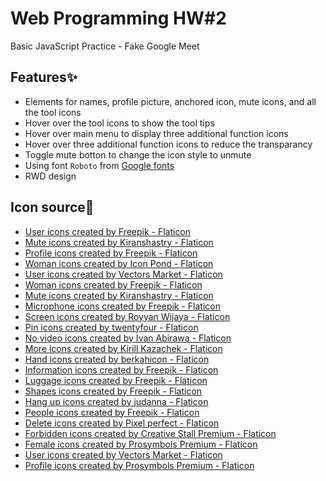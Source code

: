 # Web Programming HW#2

Basic JavaScript Practice - Fake Google Meet

## Features✨

-   Elements for names, profile picture, anchored icon, mute icons, and all the tool icons
-   Hover over the tool icons to show the tool tips
-   Hover over main menu to display three additional function icons
-   Hover over three additional function icons to reduce the transparancy
-   Toggle mute botton to change the icon style to unmute
-   Using font `Roboto` from [Google fonts](https://fonts.google.com/specimen/Roboto)
-   RWD design

## Icon source🔗

-   <a href="https://www.flaticon.com/free-icons/user" title="user icons">User icons created by Freepik - Flaticon</a>
-   <a href="https://www.flaticon.com/free-icons/mute" title="mute icons">Mute icons created by Kiranshastry - Flaticon</a>
-   <a href="https://www.flaticon.com/free-icons/profile" title="profile icons">Profile icons created by Freepik - Flaticon</a>
-   <a href="https://www.flaticon.com/free-icons/woman" title="woman icons">Woman icons created by Icon Pond - Flaticon</a>
-   <a href="https://www.flaticon.com/free-icons/user" title="user icons">User icons created by Vectors Market - Flaticon</a>
-   <a href="https://www.flaticon.com/free-icons/woman" title="woman icons">Woman icons created by Freepik - Flaticon</a>
-   <a href="https://www.flaticon.com/free-icons/mute" title="mute icons">Mute icons created by Kiranshastry - Flaticon</a>
-   <a href="https://www.flaticon.com/free-icons/microphone" title="microphone icons">Microphone icons created by Freepik - Flaticon</a>
-   <a href="https://www.flaticon.com/free-icons/screen" title="screen icons">Screen icons created by Royyan Wijaya - Flaticon</a>
-   <a href="https://www.flaticon.com/free-icons/pin" title="pin icons">Pin icons created by twentyfour - Flaticon</a>
-   <a href="https://www.flaticon.com/free-icons/no-video" title="no video icons">No video icons created by Ivan Abirawa - Flaticon</a>
-   <a href="https://www.flaticon.com/free-icons/more" title="more icons">More icons created by Kirill Kazachek - Flaticon</a>
-   <a href="https://www.flaticon.com/free-icons/hand" title="hand icons">Hand icons created by berkahicon - Flaticon</a>
-   <a href="https://www.flaticon.com/free-icons/infhttps://www.flaticon.com/free-icons/screeormation" title="information icons">Information icons created by Freepik - Flaticon</a>
-   <a href="https://www.flaticon.com/free-icons/luggage" title="luggage icons">Luggage icons created by Freepik - Flaticon</a>
-   <a href="https://www.flaticon.com/free-icons/shapes" title="shapes icons">Shapes icons created by Freepik - Flaticon</a>
-   <a href="https://www.flaticon.com/free-icons/hang-up" title="hang up icons">Hang up icons created by judanna - Flaticon</a>
-   <a href="https://www.flaticon.com/free-icons/people" title="people icons">People icons created by Freepik - Flaticon</a>
-   <a href="https://www.flaticon.com/free-icons/delete" title="delete icons">Delete icons created by Pixel perfect - Flaticon</a>
-   <a href="https://www.flaticon.com/free-icons/forbidden" title="forbidden icons">Forbidden icons created by Creative Stall Premium - Flaticon</a>
-   <a href="https://www.flaticon.com/free-icons/female" title="female icons">Female icons created by Prosymbols Premium - Flaticon</a>
-   <a href="https://www.flaticon.com/free-icons/user" title="user icons">User icons created by Vectors Market - Flaticon</a>
-   <a href="https://www.flaticon.com/free-icons/profile" title="profile icons">Profile icons created by Prosymbols Premium - Flaticon</a>
